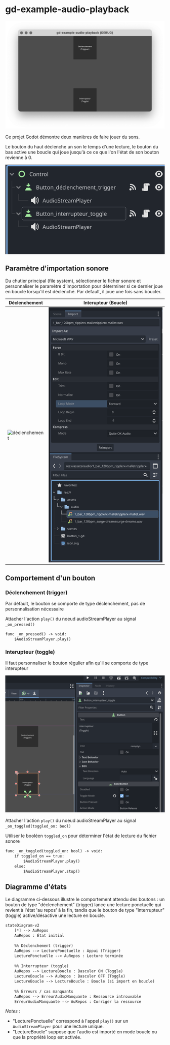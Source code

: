 # gd-example-audio-playback

![Projet de déclenchement sonore](image.png)

Ce projet Godot démontre deux manières de faire jouer du sons.

Le bouton du haut déclenche un son le temps d'une lecture, le bouton du bas active une boucle qui joue jusqu'à ce ce que l'on l'état de son bouton revienne à 0.


![Noeuds](./img/scene-arbre-de-noeud.png)

## Paramètre d'importation sonore


Du chutier principal (file system), sélectionner le ficher sonore et personnaliser le paramètre d'importation pour déterminer si ce dernier joue en boucle lorsqu'il est déclenché. Par default, il joue une fois sans boucler. 

| Déclenchement | Interupteur (Boucle) | 
|---|---|
|![déclenchement](./img/importation_audio_déclenchement.png) | ![lecture en boucle](./img/importation_audio_boucle.png) |


## Comportement d'un bouton


### Déclenchement (trigger)

Par défault, le bouton se comporte de type déclenchement, pas de personnalisation nécessaire

Attacher l'action `play()` du noeud audioStreamPlayer au signal `_on_pressed()`

```gdscript
func _on_pressed() -> void:
	$AudioStreamPlayer.play()
```

### Interupteur (toggle)

Il faut personnaliser le bouton régulier afin qu'il se comporte de type interupteur

![bouton-declenchement.png](./img/bouton-declenchement.png)


Attacher l'action `play()` du noeud audioStreamPlayer au signal `_on_toggled(toggled_on: bool)`

Utiliser le booléen `toggled_on` pour déterminer l'état de lecture du fichier sonore


```gdscript
func _on_toggled(toggled_on: bool) -> void:
	if toggled_on == true:
		$AudioStreamPlayer.play()
	else:
		$AudioStreamPlayer.stop()

```

## Diagramme d'états

Le diagramme ci-dessous illustre le comportement attendu des boutons : un bouton de type "déclenchement" (trigger) lance une lecture ponctuelle qui revient à l'état 'au repos' à la fin, tandis que le bouton de type "interrupteur" (toggle) active/désactive une lecture en boucle.

```mermaid
stateDiagram-v2
    [*] --> AuRepos
    AuRepos : État initial

    %% Déclenchement (trigger)
    AuRepos --> LecturePonctuelle : Appui (Trigger)
    LecturePonctuelle --> AuRepos : Lecture terminée

    %% Interrupteur (toggle)
    AuRepos --> LectureBoucle : Basculer ON (Toggle)
    LectureBoucle --> AuRepos : Basculer OFF (Toggle)
    LectureBoucle --> LectureBoucle : Boucle (si import en boucle)

    %% Erreurs / cas manquants
    AuRepos --> ErreurAudioManquante : Ressource introuvable
    ErreurAudioManquante --> AuRepos : Corriger la ressource
```

*Notes* :
- "LecturePonctuelle" correspond à l'appel `play()` sur un `AudioStreamPlayer` pour une lecture unique.
- "LectureBoucle" suppose que l'audio est importé en mode boucle ou que la propriété loop est activée.
